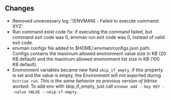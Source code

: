 ## Changes

* Removed unnecessary log :'[ENVMAN] - Failed to execute command: XYZ'
* Run command exist code fix: if executing the command failed, but command exit code was 0, envman run exit code was 0, instead of valid exit code.
* envman configs file added to $HOME/.envman/configs.json path. Configs contains the maximum allowed environment value size in KB (20 KB default) and the maximum allowed environment list size in KB (100 KB default).
* Environment variables became new field `skip_if_empty`, if this property is set and the value is empty, the Environment will not exported during `bitrise run`. *This is the same behavior as previous version of bitrise worked*. To add env with skip_if_empty, just call `envman add --key KEY --value VALUE --skip-if-empty`.
